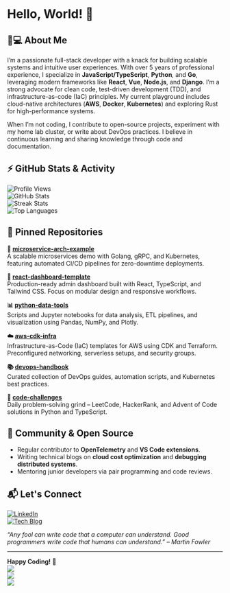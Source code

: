 # Hello, World! 👋

## 👨💻 About Me  
I’m a passionate full-stack developer with a knack for building scalable systems and intuitive user experiences. With over 5 years of professional experience, I specialize in **JavaScript/TypeScript**, **Python**, and **Go**, leveraging modern frameworks like **React**, **Vue**, **Node.js**, and **Django**. I’m a strong advocate for clean code, test-driven development (TDD), and infrastructure-as-code (IaC) principles. My current playground includes cloud-native architectures (**AWS**, **Docker**, **Kubernetes**) and exploring Rust for high-performance systems.  

When I’m not coding, I contribute to open-source projects, experiment with my home lab cluster, or write about DevOps practices. I believe in continuous learning and sharing knowledge through code and documentation.  

## ⚡ GitHub Stats & Activity  

![Profile Views](https://komarev.com/ghpvc/?username=elvarhanne923&color=blueviolet)  
![GitHub Stats](https://github-readme-stats.vercel.app/api?username=elvarhanne923&show_icons=true&theme=radical&hide_title=true&count_private=true)  
![Streak Stats](https://github-readme-streak-stats.herokuapp.com/?user=elvarhanne923&theme=radical)  
![Top Languages](https://github-readme-stats.vercel.app/api/top-langs/?username=elvarhanne923&layout=compact&theme=radical&langs_count=8&hide=html)  

## 🔨 Pinned Repositories  
**🔧 [microservice-arch-example](https://github.com/elvarhanne923/microservice-arch-example)**  
A scalable microservices demo with Golang, gRPC, and Kubernetes, featuring automated CI/CD pipelines for zero-downtime deployments.  

**🎨 [react-dashboard-template](https://github.com/elvarhanne923/react-dashboard-template)**  
Production-ready admin dashboard built with React, TypeScript, and Tailwind CSS. Focus on modular design and responsive workflows.  

**📊 [python-data-tools](https://github.com/elvarhanne923/python-data-tools)**  
Scripts and Jupyter notebooks for data analysis, ETL pipelines, and visualization using Pandas, NumPy, and Plotly.  

**☁️ [aws-cdk-infra](https://github.com/elvarhanne923/aws-cdk-infra)**  
Infrastructure-as-Code (IaC) templates for AWS using CDK and Terraform. Preconfigured networking, serverless setups, and security groups.  

**📚 [devops-handbook](https://github.com/elvarhanne923/devops-handbook)**  
Curated collection of DevOps guides, automation scripts, and Kubernetes best practices.  

**🧠 [code-challenges](https://github.com/elvarhanne923/code-challenges)**  
Daily problem-solving grind – LeetCode, HackerRank, and Advent of Code solutions in Python and TypeScript.  

## 🌱 Community & Open Source  
- Regular contributor to **OpenTelemetry** and **VS Code extensions**.  
- Writing technical blogs on **cloud cost optimization** and **debugging distributed systems**.  
- Mentoring junior developers via pair programming and code reviews.  

## 📬 Let's Connect  
[![LinkedIn](https://img.shields.io/badge/-LinkedIn-0A66C2?style=flat-square&logo=linkedin)](https://www.linkedin.com/in/elvarhanne923/)  
[![Tech Blog](https://img.shields.io/badge/-Blog-FF5722?style=flat-square&logo=medium)](https://elvarhanne923.hashnode.dev/)  

*“Any fool can write code that a computer can understand. Good programmers write code that humans can understand.” – Martin Fowler*  

---

**Happy Coding!** 🚀  
![](https://img.shields.io/badge/OS-Linux-informational?style=flat&logo=linux)  
![](https://img.shields.io/badge/Editor-VS_Code-informational?style=flat&logo=visual-studio-code)  
![](https://img.shields.io/badge/Cloud-AWS-informational?style=flat&logo=amazon-aws)
